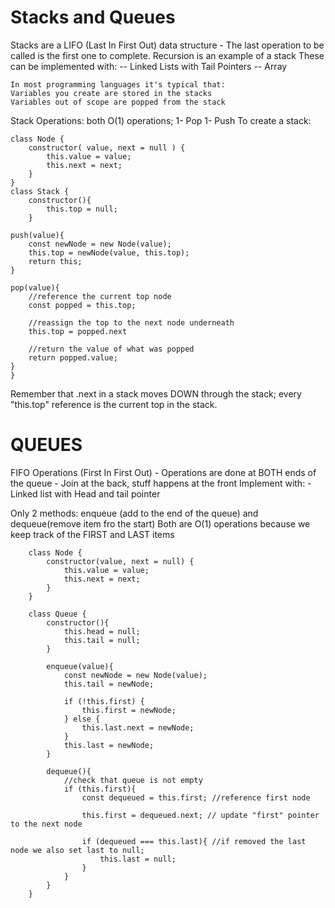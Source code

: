 # Stacks and Queues

Stacks are a LIFO (Last In First Out) data structure - 
    The last operation to be called is the first one to complete.
    Recursion is an example of a stack
    These can be implemented with:
        -- Linked Lists with Tail Pointers
        -- Array

    In most programming languages it's typical that:
    Variables you create are stored in the stacks
    Variables out of scope are popped from the stack

Stack Operations: both O(1) operations;
    1- Pop
    1- Push
To create a stack:

    class Node {
        constructor( value, next = null ) {
            this.value = value;
            this.next = next;
        }
    }
    class Stack {
        constructor(){
            this.top = null; 
        }
    
    push(value){
        const newNode = new Node(value);
        this.top = newNode(value, this.top);
        return this;
    }

    pop(value){
        //reference the current top node
        const popped = this.top;

        //reassign the top to the next node underneath
        this.top = popped.next 

        //return the value of what was popped
        return popped.value; 
    }
    }

Remember that .next in a stack moves DOWN through the stack; every "this.top" reference is the current top in the stack.

# QUEUES
FIFO Operations (First In First Out)
    - Operations are done at BOTH ends of the queue
    - Join at the back, stuff happens at the front
    Implement with:
    - Linked list with Head and tail pointer

Only 2 methods: enqueue (add to the end of the queue) and dequeue(remove item fro the start)
Both are O(1) operations because we keep track of the FIRST and LAST items

        class Node {
            constructor(value, next = null) {
                this.value = value;
                this.next = next;
            }
        }

        class Queue {
            constructor(){
                this.head = null;
                this.tail = null;
            }

            enqueue(value){
                const newNode = new Node(value);
                this.tail = newNode;
                
                if (!this.first) {
                    this.first = newNode;
                } else {
                    this.last.next = newNode;
                }
                this.last = newNode;
            }

            dequeue(){
                //check that queue is not empty
                if (this.first){
                    const dequeued = this.first; //reference first node

                    this.first = dequeued.next; // update "first" pointer to the next node

                    if (dequeued === this.last){ //if removed the last node we also set last to null;
                        this.last = null;
                    }
                }
            }
        }
